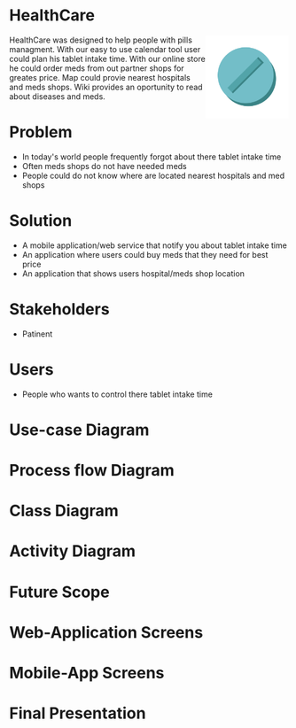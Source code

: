 # HealthCare
<img align="right" width="150" height="150" src="Images/img1.png">

HealthCare was designed to help people with pills managment. With our easy to use calendar tool user could plan his tablet intake time. With our online store he could order meds from out partner shops for greates price. Map could provie nearest hospitals and meds shops. Wiki provides an oportunity to read about diseases and meds.
# Problem
+ In today's world people frequently forgot about there tablet intake time
+ Often meds shops do not have needed meds
+ People could do not know where are located nearest hospitals and med shops

# Solution
+ A mobile application/web service that notify you about tablet intake time
+ An application where users could buy meds that they need for best price
+ An application that shows users hospital/meds shop location

# Stakeholders
+ Patinent

# Users
+ People who wants to control there tablet intake time

# Use-case Diagram

# Process flow Diagram

# Class Diagram

# Activity Diagram

# Future Scope

# Web-Application Screens

# Mobile-App Screens

# Final Presentation

